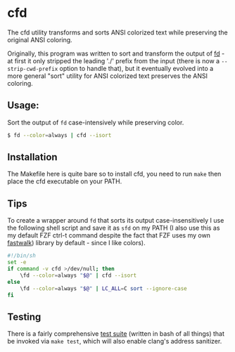 # cfd

The cfd utility transforms and sorts ANSI colorized text while preserving
the original ANSI coloring.

Originally, this program was written to sort and transform the output of
[fd](https://github.com/sharkdp/fd) - at first it only stripped the leading
'./' prefix from the input (there is now a `--strip-cwd-prefix` option to
handle that), but it eventually evolved into a more general "sort" utility
for ANSI colorized text preserves the ANSI coloring.

## Usage:

Sort the output of `fd` case-intensively while preserving color.
```sh
$ fd --color=always | cfd --isort
```

## Installation

The Makefile here is quite bare so to install cfd, you need to run `make` then
place the cfd executable on your PATH.

## Tips

To create a wrapper around `fd` that sorts its output case-insensitively I use
the following shell script and save it as `sfd` on my PATH (I also use this as
my default FZF ctrl-t command despite the fact that FZF uses my own
[fastwalk](https://github.com/charlievieth/fastwalk/)) library by default -
since I like colors).

```sh
#!/bin/sh
set -e
if command -v cfd >/dev/null; then
    \fd --color=always "$@" | cfd --isort
else
    \fd --color=always "$@" | LC_ALL=C sort --ignore-case
fi
```

## Testing

There is a fairly comprehensive [test suite](./scripts/test.bash)
(written in bash of all things) that be invoked via `make test`,
which will also enable clang's address sanitizer.
